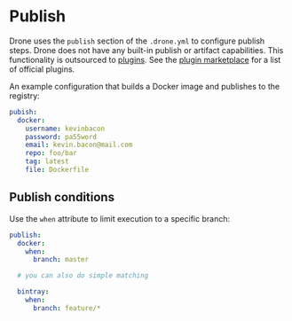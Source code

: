 # Publish

Drone uses the `publish` section of the `.drone.yml` to configure publish steps. Drone does not have any built-in publish or artifact capabilities. This functionality is outsourced to [plugins](http://addons.drone.io). See the [plugin marketplace](http://addons.drone.io) for a list of official plugins.

An example configuration that builds a Docker image and publishes to the registry:

```yaml
pubish:
  docker:
    username: kevinbacon
    password: pa55word
    email: kevin.bacon@mail.com
    repo: foo/bar
    tag: latest
    file: Dockerfile
```

## Publish conditions

Use the `when` attribute to limit execution to a specific branch:

```yaml
publish:
  docker:
    when:
      branch: master

  # you can also do simple matching

  bintray:
    when:
      branch: feature/*
```
